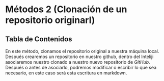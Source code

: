 # Métodos 2 (Clonación de un repositorio originarl)


## Tabla de Contenidos

En este método, clonamos el repositorio original a nuestra máquina local. Después crearemos un repositorio
en nuestro github, dentro del Inteliji asociaremos nuestro clonado a nuestro nuevo repositorio de *GitHub*.
Después o antes de asociarlo, podremos modificar o escribir lo que sea necesario, en este caso será esta
escritura en markdown.